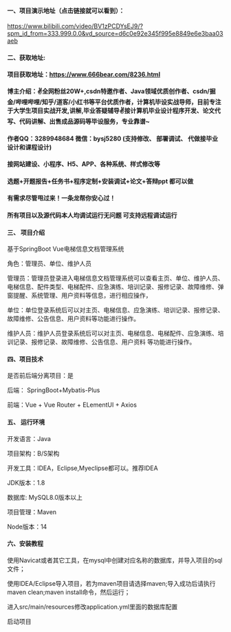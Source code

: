 #### 一、项目演示地址（点击链接就可以看到）：

https://www.bilibili.com/video/BV1zPCDYsEJ9/?spm_id_from=333.999.0.0&vd_source=d6c0e92e345f995e8849e6e3baa03aeb

#### 二、获取地址:

#### 项目获取地址：https://www.666bear.com/8236.html

**博主介绍：✌全网粉丝20W+,csdn特邀作者、Java领域优质创作者、csdn/掘金/哔哩哔哩/知乎/道客/小红书等平台优质作者，计算机毕设实战导师，目前专注于大学生项目实战开发,讲解,毕业答疑辅导✌接计算机毕业设计程序开发、论文代写、代码讲解、出售成品源码等毕设服务，专业靠谱~**

#### 作者QQ：3289948684 微信：bysj5280 (支持修改、 部署调试、 代做接毕业设计和课程设计)

#### 接网站建设、小程序、H5、APP、各种系统、样式修改等

#### 选题+开题报告+任务书+程序定制+安装调试+论文+答辩ppt 都可以做

#### 有需求尽管甩过来！一条龙帮你安心过！

#### 所有项目以及源代码本人均调试运行无问题 可支持远程调试运行


#### 三、 项目介绍

基于SpringBoot Vue电梯信息文档管理系统

角色：管理员、单位、维护人员

 

管理员：管理员登录进入电梯信息文档管理系统可以查看主页、单位、维护人员、电梯信息、配件类型、电梯配件、应急演练、培训记录、报修记录、故障维修、弹窗提醒、系统管理、用户资料等信息，进行相应操作，

单位：单位登录系统后可以对主页、电梯信息、应急演练、培训记录、报修记录、故障维修、公告信息、用户资料等功能进行操作。

维护人员：维护人员登录系统后可以对主页、电梯信息、电梯配件、应急演练、培训记录、报修记录、故障维修、公告信息、用户资料 等功能进行操作。

#### 四、项目技术

是否前后端分离项目：是

后端： SpringBoot+Mybatis-Plus

前端：Vue + Vue Router + ELementUI + Axios

#### 五、 运行环境

开发语言：Java

项目架构：B/S架构

开发工具：IDEA，Eclipse,Myeclipse都可以。推荐IDEA

JDK版本：1.8

数据库: MySQL8.0版本以上

项目管理：Maven

Node版本：14



#### 六、安装教程

使用Navicat或者其它工具，在mysql中创建对应名称的数据库，并导入项目的sql文件；

使用IDEA/Eclipse导入项目，若为maven项目请选择maven;导入成功后请执行maven clean;maven install命令，然后运行；

进入src/main/resources修改application.yml里面的数据库配置

启动项目
